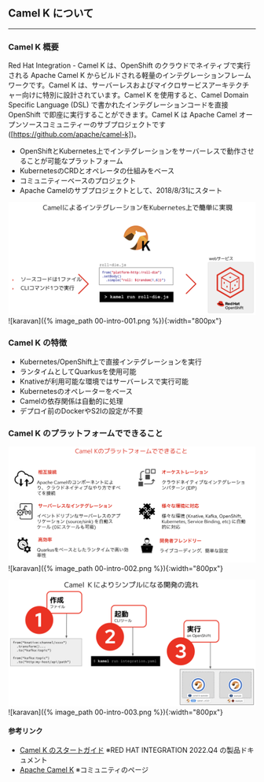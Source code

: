 ## Camel K について
---

### Camel K 概要

Red Hat Integration - Camel K は、OpenShift のクラウドでネイティブで実行される Apache Camel K からビルドされる軽量のインテグレーションフレームワークです。Camel K は、サーバーレスおよびマイクロサービスアーキテクチャー向けに特別に設計されています。Camel K を使用すると、Camel Domain Specific Language (DSL) で書かれたインテグレーションコードを直接 OpenShift で即座に実行することができます。Camel K は Apache Camel オープンソースコミュニティーのサブプロジェクトです ([https://github.com/apache/camel-k])。

* OpenShiftとKubernetes上でインテグレーションをサーバーレスで動作させることが可能なプラットフォーム
* KubernetesのCRDとオペレータの仕組みをベース
* コミュニティーベースのプロジェクト
* Apache Camelのサブプロジェクトとして、2018/8/31にスタート

![](images/00-intro-001.png)
![karavan]({% image_path 00-intro-001.png %}){:width="800px"}

### Camel K の特徴

* Kubernetes/OpenShift上で直接インテグレーションを実行
* ランタイムとしてQuarkusを使用可能
* Knativeが利用可能な環境ではサーバーレスで実行可能
* Kubernetesのオペレーターをベース
* Camelの依存関係は自動的に処理
* デプロイ前のDockerやS2Iの設定が不要

### Camel K のプラットフォームでできること

![](images/00-intro-002.png)
![karavan]({% image_path 00-intro-002.png %}){:width="800px"}

![](images/00-intro-003.png)
![karavan]({% image_path 00-intro-003.png %}){:width="800px"}

#### 参考リンク

* [Camel K のスタートガイド](https://access.redhat.com/documentation/ja-jp/red_hat_integration/2022.q4/html/getting_started_with_camel_k/introduction-to-camel-k) ※RED HAT INTEGRATION 2022.Q4 の製品ドキュメント
* [Apache Camel K](https://camel.apache.org/camel-k/) ※コミュニティのページ